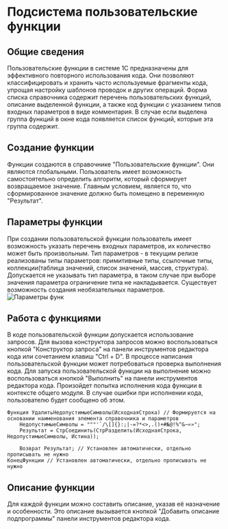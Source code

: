 # Подсистема пользовательские функции

 ## Общие сведения
  Пользовательские функции в системе 1С предназначены для эффективного повторного использования кода. Они позволяют классифицировать и хранить часто используемые фрагменты кода, упрощая настройку шаблонов проводок и других операций.
  Форма списка справочника  содержит перечень пользовательских функций, описание выделенной функции, а также код функции с указанием типов входных параметров в виде комментария. 
  В случае если выделена группа функций в окне кода появляется список функций, которые эта группа содержит.

 ## Создание функции
  Функции создаются в справочнике "Пользовательские функции". Они являются глобальными. Пользователь имеет возможность самостоятельно определить алгоритм, который сформирует возвращаемое значение. 
  Главным условием, является то, что сформированное значение должно быть помещено в переменную "Результат".

 ## Параметры функции
  При создании пользовательской функции пользователь имеет возможность указать перечень входных параметров, их количество может быть произвольным.
  Тип параметров - в текущим релизе реализованы типы параметров: примитивные типы, ссылочные типы, коллекции(таблица значений, список значений, массив, структура). 
  Допускается не указывать тип параметра, в таком случае при выборе значения параметра ограничение типа не накладывается. Существует возможность создания необязательных параметров.
  ![Параметры функ](https://github.com/firstBitSportivnaya/PSSL/assets/59319861/30367563-ce96-46d9-9b25-07d1b714cc87)
 
 ## Работа с функциями
  В коде пользовательской функции допускается использование запросов. Для вызова конструктора запросов можно воспользоваться кнопкой "Конструктор запроса" на панели инструментов редактора кода или сочетанием клавиш "Ctrl + D".
  В процессе написания пользовательской функции может потребоваться проверка выполнения кода. Для запуска пользовательской функции на выполнение можно воспользоваться кнопкой "Выполнить" на панели инструментов редактора кода. 
  Произойдет попытка исполнения кода функции в контексте общего модуля. В случае ошибки при исполнении кода, пользователю будет сообщено об этом.

  ```1C (BSL)
  Функция УдалитьНедопустимыеСимволы(ИсходнаяСтрока) // Формируется на основании наименования элемента справочника и параметров
      НедопустимыеСимволы = """'`/\[]{}:;|-=?*<>,.()+#№@!%^&~«»";
      Результат = СтрСоединить(СтрРазделить(ИсходнаяСтрока, НедопустимыеСимволы, Истина));

      Возврат Результат; // Установлен автоматически, отдельно прописывать не нужно
  КонецФункции // Установлен автоматически, отдельно прописывать не нужно
  ```
 
 ## Описание функции
  Для каждой функции можно составить описание, указав её назначение и особенности. Это описание вызывается кнопкой "Добавить описание подпрограммы" панели инструментов редактора кода.
